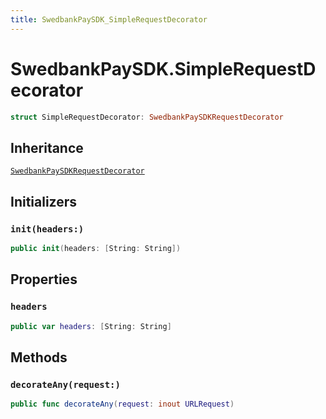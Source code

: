 ```yaml
---
title: SwedbankPaySDK_SimpleRequestDecorator
---
```

# SwedbankPaySDK.SimpleRequestDecorator

``` swift
struct SimpleRequestDecorator: SwedbankPaySDKRequestDecorator 
```

## Inheritance

[`SwedbankPaySDKRequestDecorator`](SwedbankPaySDKRequestDecorator)

## Initializers

### `init(headers:)`

``` swift
public init(headers: [String: String]) 
```

## Properties

### `headers`

``` swift
public var headers: [String: String]
```

## Methods

### `decorateAny(request:)`

``` swift
public func decorateAny(request: inout URLRequest) 
```
